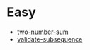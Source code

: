 # Easy

- [two-number-sum](./Easy/two-number-sum/README.md)
- [validate-subsequence](./Easy/validate-subsequence/README.md)

